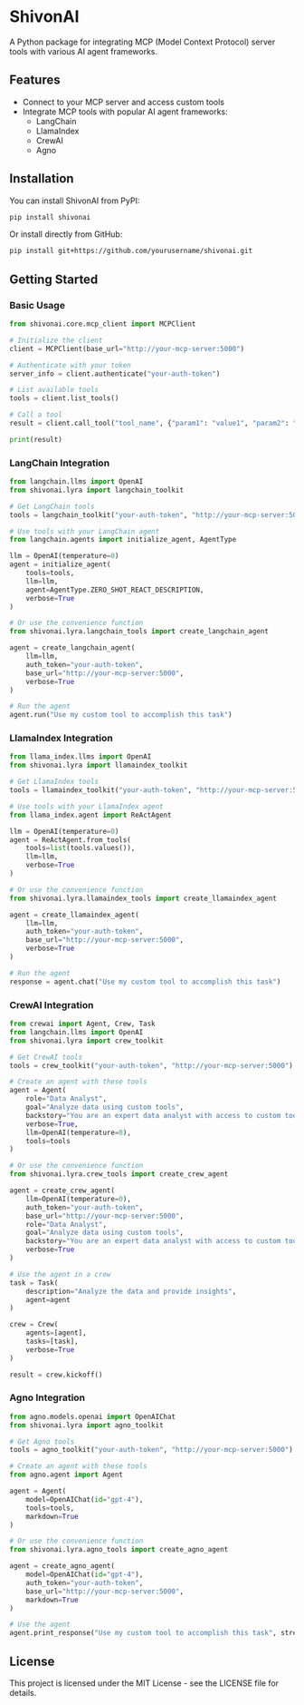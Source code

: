 # ShivonAI

A Python package for integrating MCP (Model Context Protocol) server tools with various AI agent frameworks.

## Features

- Connect to your MCP server and access custom tools
- Integrate MCP tools with popular AI agent frameworks:
  - LangChain
  - LlamaIndex
  - CrewAI
  - Agno

## Installation

You can install ShivonAI from PyPI:

```bash
pip install shivonai
```

Or install directly from GitHub:

```bash
pip install git+https://github.com/yourusername/shivonai.git
```

## Getting Started

### Basic Usage

```python
from shivonai.core.mcp_client import MCPClient

# Initialize the client
client = MCPClient(base_url="http://your-mcp-server:5000")

# Authenticate with your token
server_info = client.authenticate("your-auth-token")

# List available tools
tools = client.list_tools()

# Call a tool
result = client.call_tool("tool_name", {"param1": "value1", "param2": "value2"})

print(result)
```

### LangChain Integration

```python
from langchain.llms import OpenAI
from shivonai.lyra import langchain_toolkit

# Get LangChain tools
tools = langchain_toolkit("your-auth-token", "http://your-mcp-server:5000")

# Use tools with your LangChain agent
from langchain.agents import initialize_agent, AgentType

llm = OpenAI(temperature=0)
agent = initialize_agent(
    tools=tools,
    llm=llm,
    agent=AgentType.ZERO_SHOT_REACT_DESCRIPTION,
    verbose=True
)

# Or use the convenience function
from shivonai.lyra.langchain_tools import create_langchain_agent

agent = create_langchain_agent(
    llm=llm,
    auth_token="your-auth-token",
    base_url="http://your-mcp-server:5000",
    verbose=True
)

# Run the agent
agent.run("Use my custom tool to accomplish this task")
```

### LlamaIndex Integration

```python
from llama_index.llms import OpenAI
from shivonai.lyra import llamaindex_toolkit

# Get LlamaIndex tools
tools = llamaindex_toolkit("your-auth-token", "http://your-mcp-server:5000")

# Use tools with your LlamaIndex agent
from llama_index.agent import ReActAgent

llm = OpenAI(temperature=0)
agent = ReActAgent.from_tools(
    tools=list(tools.values()),
    llm=llm,
    verbose=True
)

# Or use the convenience function
from shivonai.lyra.llamaindex_tools import create_llamaindex_agent

agent = create_llamaindex_agent(
    llm=llm,
    auth_token="your-auth-token",
    base_url="http://your-mcp-server:5000",
    verbose=True
)

# Run the agent
response = agent.chat("Use my custom tool to accomplish this task")
```

### CrewAI Integration

```python
from crewai import Agent, Crew, Task
from langchain.llms import OpenAI
from shivonai.lyra import crew_toolkit

# Get CrewAI tools
tools = crew_toolkit("your-auth-token", "http://your-mcp-server:5000")

# Create an agent with these tools
agent = Agent(
    role="Data Analyst",
    goal="Analyze data using custom tools",
    backstory="You are an expert data analyst with access to custom tools",
    verbose=True,
    llm=OpenAI(temperature=0),
    tools=tools
)

# Or use the convenience function
from shivonai.lyra.crew_tools import create_crew_agent

agent = create_crew_agent(
    llm=OpenAI(temperature=0),
    auth_token="your-auth-token",
    base_url="http://your-mcp-server:5000",
    role="Data Analyst",
    goal="Analyze data using custom tools",
    backstory="You are an expert data analyst with access to custom tools",
    verbose=True
)

# Use the agent in a crew
task = Task(
    description="Analyze the data and provide insights",
    agent=agent
)

crew = Crew(
    agents=[agent],
    tasks=[task],
    verbose=True
)

result = crew.kickoff()
```

### Agno Integration

```python
from agno.models.openai import OpenAIChat
from shivonai.lyra import agno_toolkit

# Get Agno tools
tools = agno_toolkit("your-auth-token", "http://your-mcp-server:5000")

# Create an agent with these tools
from agno.agent import Agent

agent = Agent(
    model=OpenAIChat(id="gpt-4"),
    tools=tools,
    markdown=True
)

# Or use the convenience function
from shivonai.lyra.agno_tools import create_agno_agent

agent = create_agno_agent(
    model=OpenAIChat(id="gpt-4"),
    auth_token="your-auth-token",
    base_url="http://your-mcp-server:5000",
    markdown=True
)

# Use the agent
agent.print_response("Use my custom tool to accomplish this task", stream=True)
```

## License

This project is licensed under the MIT License - see the LICENSE file for details.